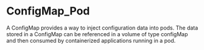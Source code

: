 # ConfigMap_Pod
A ConfigMap provides a way to inject configuration data into pods. The data stored in a ConfigMap can be referenced in a volume of type configMap and then consumed by containerized applications running in a pod.
